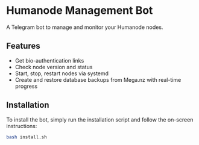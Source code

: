 # Humanode Management Bot

A Telegram bot to manage and monitor your Humanode nodes.

## Features

- Get bio-authentication links
- Check node version and status
- Start, stop, restart nodes via systemd
- Create and restore database backups from Mega.nz with real-time progress

## Installation

To install the bot, simply run the installation script and follow the on-screen instructions:

```bash
bash install.sh
```
